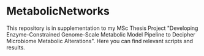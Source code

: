 # MetabolicNetworks
This repository is in supplementation to my MSc Thesis Project "Developing Enzyme-Constrained Genome-Scale Metabolic Model Pipeline to Decipher Microbiome Metabolic Alterations". Here you can find relevant scripts and results.
